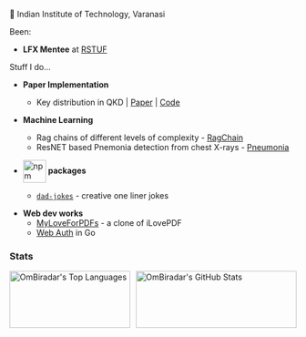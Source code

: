 📍 Indian Institute of Technology, Varanasi

  
Been:
- **LFX Mentee** at [RSTUF](https://github.com/repository-service-tuf/repository-service-tuf)


Stuff I do...

- **Paper Implementation** 
    - Key distribution in QKD | [Paper](https://ieeexplore.ieee.org/document/10380212) | [Code](https://github.com/OmBiradar/MATN/blob/main/main.ipynb)

- **Machine Learning**
    - Rag chains of different levels of complexity - [RagChain](https://github.com/OmBiradar/ragchain)
    - ResNET based Pnemonia detection from chest X-rays - [Pneumonia](https://github.com/OmBiradar/Pneumonia-DL-ResNet)

- <img src="https://upload.wikimedia.org/wikipedia/commons/thumb/d/db/Npm-logo.svg/640px-Npm-logo.svg.png" alt="npm logo" width="40" style="vertical-align:middle"> **packages**
  - [`dad-jokes`](https://www.npmjs.com/package/@ombiradar/dad-jokes) - creative one liner jokes

<!-- - **Cryptographic**
    - [LockSmith](https://github.com/OmBiradar/locksmith) - an all in one personal password storage -->

- **Web dev works**
    - [MyLoveForPDFs](https://github.com/OmBiradar/my-love-for-pdfs) - a clone of iLovePDF 
    - [Web Auth](https://github.com/OmBiradar/golang_secure_login_portal) in Go
 

### Stats
<div style="display: flex; justify-content: space-between;">

  <!-- Top Languages Card -->
  <div style="width: 42%; height: 100px;">
    <picture>
      <source
        srcset="https://github-readme-stats.vercel.app/api/top-langs?username=OmBiradar&show_icons=true&locale=en&layout=compact&theme=dracula&hide=jupyter%20notebook"
        media="(prefers-color-scheme: dark)"
      />
      <source
        srcset="https://github-readme-stats.vercel.app/api/top-langs?username=OmBiradar&show_icons=true&locale=en&layout=compact&hide=jupyter%20notebook"
        media="(prefers-color-scheme: light), (prefers-color-scheme: no-preference)"
      />
      <img 
        src="https://github-readme-stats.vercel.app/api/top-langs?username=OmBiradar&show_icons=true&locale=en&layout=compact&hide=jupyter%20notebook" 
        alt="OmBiradar's Top Languages"
        style="width: 100%; height: 100%;"
      />
    </picture>
  </div>

  <!-- GitHub Stats Card -->
  <div style="width: 56%; height: 100px;">
    <picture>
      <source
        srcset="https://github-readme-stats.vercel.app/api?username=OmBiradar&show_icons=true&locale=en&theme=dracula"
        media="(prefers-color-scheme: dark)"
      />
      <source
        srcset="https://github-readme-stats.vercel.app/api?username=OmBiradar&show_icons=true&locale=en"
        media="(prefers-color-scheme: light), (prefers-color-scheme: no-preference)"
      />
      <img 
        src="https://github-readme-stats.vercel.app/api?username=OmBiradar&show_icons=true&locale=en" 
        alt="OmBiradar's GitHub Stats"
        style="width: 100%; height: 100%;"
      />
    </picture>
  </div>

</div>
